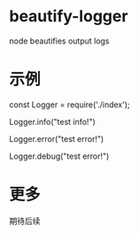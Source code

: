 # beautify-logger
node beautifies output logs
# 示例
const Logger = require('./index');

Logger.info("test info!")

Logger.error("test error!")

Logger.debug("test error!")

# 更多
期待后续